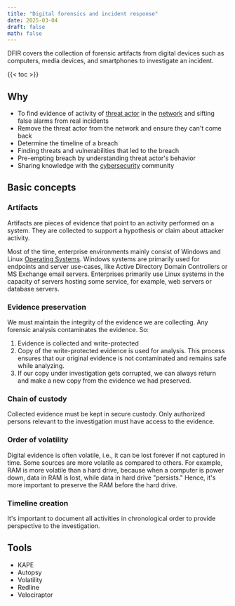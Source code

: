 ```yaml
---
title: "Digital forensics and incident response"
date: 2025-03-04
draft: false
math: false
---
```


DFIR covers the collection of forensic artifacts from digital
devices such as computers, media devices, and smartphones to investigate
an incident.

{{< toc >}}

## Why

- To find evidence of activity of [threat actor](/threat-actor) in the
  [network](/network) and sifting false alarms from real incidents
- Remove the threat actor from the network and ensure they can't come
  back
- Determine the timeline of a breach
- Finding threats and vulnerabilities that led to the breach
- Pre-empting breach by understanding threat actor's behavior
- Sharing knowledge with the [cybersecurity](/cybersecurity) community

## Basic concepts

### Artifacts

Artifacts are pieces of evidence that point to an activity performed on
a system. They are collected to support a hypothesis or claim about
attacker activity.

Most of the time, enterprise environments mainly consist of Windows and
Linux [Operating Systems](/OS). Windows systems are primarily used for
endpoints and server use-cases, like Active Directory Domain Controllers
or MS Exchange email servers. Enterprises primarily use Linux systems in
the capacity of servers hosting some service, for example, web servers
or database servers.

### Evidence preservation

We must maintain the integrity of the evidence we are collecting. Any
forensic analysis contaminates the evidence. So:

1. Evidence is collected and write-protected
2. Copy of the write-protected evidence is used for analysis. This
   process ensures that our original evidence is not contaminated and
   remains safe while analyzing.
3. If our copy under investigation gets corrupted, we can always return
   and make a new copy from the evidence we had preserved.

### Chain of custody

Collected evidence must be kept in secure custody. Only authorized
persons relevant to the investigation must have access to the evidence.

### Order of volatility

Digital evidence is often volatile, i.e., it can be lost forever if not
captured in time. Some sources are more volatile as
compared to others. For example, RAM is more volatile than a hard drive,
because when a computer is power down, data in RAM is lost, while data
in hard drive "persists." Hence, it's more important to preserve the RAM
before the hard drive.

### Timeline creation

It's important to document all activities in chronological order to
provide perspective to the investigation.

## Tools

- KAPE
- Autopsy
- Volatility
- Redline
- Velociraptor

